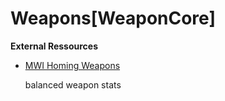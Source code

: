 ﻿# Weapons[WeaponCore]
<p><b> External Ressources</b> </p>
<ul>
    <li><a href="https://steamcommunity.com/sharedfiles/filedetails/?id=1919062467">MWI Homing Weapons</a> <p> balanced weapon stats </p> </li>
</ul>